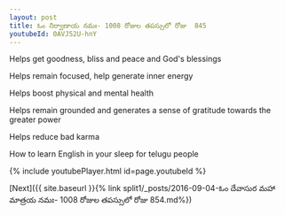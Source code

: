 ```yaml
---
layout: post
title: ఓం నిర్వాణాయ నమః- 1008 రోజుల తపస్సులో రోజు  845
youtubeId: 0AVJ52U-hnY
---
```

 
 
Helps get goodness, bliss and peace and God's blessings
 
Helps remain focused, help generate inner energy 
 
Helps boost physical and mental health 
 
Helps remain grounded and generates a sense of gratitude towards the greater power 
 
Helps reduce bad karma
 
How to learn English in your sleep for telugu people
 
 
 
 


{% include youtubePlayer.html id=page.youtubeId %}
 
[Next]({{ site.baseurl }}{% link split1/_posts/2016-09-04-ఓం దేవాసుర మహా మాత్రయ నమః- 1008 రోజుల తపస్సులో రోజు  854.md%})
 
